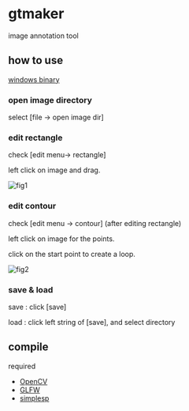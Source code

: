﻿# gtmaker
image annotation tool

## how to use
[windows binary](https://github.com/sanko-shoko/gtmaker/releases)

### open image directory
select [file -> open image dir]

### edit rectangle
check [edit menu-> rectangle]

left click on image and drag.

![fig1](https://github.com/sanko-shoko/gtmaker/blob/master/screenshot/fig1.png)

### edit contour
check [edit menu -> contour] (after editing rectangle)

left click on image for the points.

click on the start point to create a loop.


![fig2](https://github.com/sanko-shoko/gtmaker/blob/master/screenshot/fig2.png)

### save & load
save : click [save]

load : click left string of [save], and select directory


## compile
required
- [OpenCV](https://opencv.org/)
- [GLFW](http://www.glfw.org/)
- [simplesp](https://github.com/sanko-shoko/simplesp)

